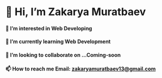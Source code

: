 # 👋 Hi, I’m Zakarya Muratbaev
#### 👀 I’m interested in Web Developing
#### 🌱 I’m currently learning Web Development
#### 💞️ I’m looking to collaborate on ...Coming-soon
#### 📫 How to reach me Email: zakaryamuratbaev13@gmail.com
